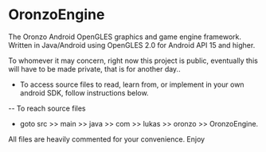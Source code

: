 # OronzoEngine
The Oronzo Android OpenGLES graphics and game engine framework. Written in Java/Android using OpenGLES 2.0 for Android API 15 and higher.

To whomever it may concern, right now this project is public, eventually this will have to be made private, that is for another day.. 
- To access source files to read, learn from, or implement in your own android SDK, follow instructions below.

-- To reach source files
- goto src >> main >> java >> com >> lukas >> oronzo >> OronzoEngine.

All files are heavily commented for your convenience. Enjoy
